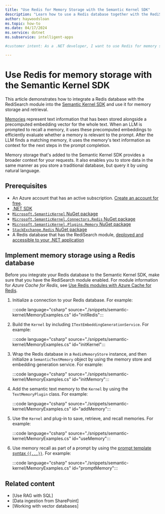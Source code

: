```yaml
---
title: "Use Redis for Memory Storage with the Semantic Kernel SDK"
description: "Learn how to use a Redis database together with the RediSearch module to give your AI memories in Semantic Kernel SDK for .NET."
author: haywoodsloan
ms.topic: how-to
ms.date: 04/17/2024
ms.service: dotnet
ms.subservice: intelligent-apps

#customer intent: As a .NET developer, I want to use Redis for memory storage together with the Semantic Kernel SDK so that I can store and recall memories in my application.

---
```


# Use Redis for memory storage with the Semantic Kernel SDK

This article demonstrates how to integrate a Redis database with the RediSearch module into the [Semantic Kernel SDK](/semantic-kernel/overview) and use it for memory storage and retrieval.

[Memories](/semantic-kernel/memories/) represent text information that has been stored alongside a precomputed embedding vector for the whole text. When an LLM is prompted to recall a memory, it uses these precomputed embeddings to efficiently evaluate whether a memory is relevant to the prompt. After the LLM finds a matching memory, it uses the memory's text information as context for the next steps in the prompt completion.

Memory storage that's added to the Semantic Kernel SDK provides a broader context for your requests. It also enables you to store data in the same manner as you store a traditional database, but query it by using natural language.

## Prerequisites

* An Azure account that has an active subscription. [Create an account for free](https://azure.microsoft.com/free/?WT.mc_id=A261C142F).
* [.NET SDK](https://dotnet.microsoft.com/download/visual-studio-sdks)
* [`Microsoft.SemanticKernel` NuGet package](https://www.nuget.org/packages/Microsoft.SemanticKernel)
* [`Microsoft.SemanticKernel.Connectors.Redis` NuGet package](https://www.nuget.org/packages/Microsoft.SemanticKernel.Connectors.Redis)
* [`Microsoft.SemanticKernel.Plugins.Memory` NuGet package](https://www.nuget.org/packages/Microsoft.SemanticKernel.Plugins.Memory)
* [`StackExchange.Redis` NuGet package](https://www.nuget.org/packages/StackExchange.Redis)
* A Redis database that has the RediSearch module, [deployed and accessible to your .NET application](/azure/azure-cache-for-redis/quickstart-create-redis-enterprise)

## Implement memory storage using a Redis database

Before you integrate your Redis database to the Semantic Kernel SDK, make sure that you have the RediSearch module enabled. For module information for _Azure Cache for Redis_, see [Use Redis modules with Azure Cache for Redis](/azure/azure-cache-for-redis/cache-redis-modules#adding-modules-to-your-cache).

1. Initialize a connection to your Redis database. For example:

    :::code language="csharp" source="./snippets/semantic-kernel/MemoryExamples.cs" id="initRedis":::

2. Build the `Kernel` by including `ITextEmbeddingGenerationService`. For example:

    :::code language="csharp" source="./snippets/semantic-kernel/MemoryExamples.cs" id="initKernel":::

3. Wrap the Redis database in a `RedisMemoryStore` instance, and then initialize a `SemanticTextMemory` object by using the memory store and embedding generation service. For example:

    :::code language="csharp" source="./snippets/semantic-kernel/MemoryExamples.cs" id="initMemory":::

4. Add the semantic text memory to the `Kernel` by using the `TextMemoryPlugin` class. For example:

    :::code language="csharp" source="./snippets/semantic-kernel/MemoryExamples.cs" id="addMemory":::

5. Use the `Kernel` and plug-in to save, retrieve, and recall memories. For example:

    :::code language="csharp" source="./snippets/semantic-kernel/MemoryExamples.cs" id="useMemory":::

6. Use memory recall as part of a prompt by using the [prompt template syntax `{{...}}`](/semantic-kernel/prompts/prompt-template-syntax). For example:

    :::code language="csharp" source="./snippets/semantic-kernel/MemoryExamples.cs" id="promptMemory":::

## Related content

<!-- TODO: update these links once the other docs are done -->

* [Use RAG with SQL]<!-- (link.md) -->
* [Data ingestion from SharePoint]<!-- (link.md) -->
* [Working with vector databases]<!-- (link.md) -->
